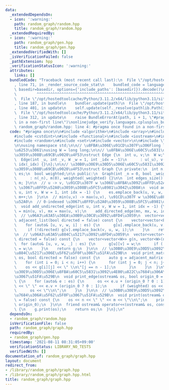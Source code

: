 ```yaml
---
data:
  _extendedDependsOn:
  - icon: ':warning:'
    path: random_graph/random.hpp
    title: random_graph/random.hpp
  _extendedRequiredBy:
  - icon: ':warning:'
    path: random_graph/gen.hpp
    title: random_graph/gen.hpp
  _extendedVerifiedWith: []
  _isVerificationFailed: false
  _pathExtension: hpp
  _verificationStatusIcon: ':warning:'
  attributes:
    links: []
  bundledCode: "Traceback (most recent call last):\n  File \"/opt/hostedtoolcache/Python/3.11.2/x64/lib/python3.11/site-packages/onlinejudge_verify/documentation/build.py\"\
    , line 71, in _render_source_code_stat\n    bundled_code = language.bundle(stat.path,\
    \ basedir=basedir, options={'include_paths': [basedir]}).decode()\n          \
    \         ^^^^^^^^^^^^^^^^^^^^^^^^^^^^^^^^^^^^^^^^^^^^^^^^^^^^^^^^^^^^^^^^^^^^^^^^^^^^^^^^^\n\
    \  File \"/opt/hostedtoolcache/Python/3.11.2/x64/lib/python3.11/site-packages/onlinejudge_verify/languages/cplusplus.py\"\
    , line 187, in bundle\n    bundler.update(path)\n  File \"/opt/hostedtoolcache/Python/3.11.2/x64/lib/python3.11/site-packages/onlinejudge_verify/languages/cplusplus_bundle.py\"\
    , line 401, in update\n    self.update(self._resolve(pathlib.Path(included), included_from=path))\n\
    \  File \"/opt/hostedtoolcache/Python/3.11.2/x64/lib/python3.11/site-packages/onlinejudge_verify/languages/cplusplus_bundle.py\"\
    , line 312, in update\n    raise BundleErrorAt(path, i + 1, \"#pragma once found\
    \ in a non-first line\")\nonlinejudge_verify.languages.cplusplus_bundle.BundleErrorAt:\
    \ random_graph/random.hpp: line 4: #pragma once found in a non-first line\n"
  code: "#pragma once\n\n#include <algorithm>\n#include <array>\n#include <cassert>\n\
    #include <cstdint>\n#include <functional>\n#include <iostream>\n#include <numeric>\n\
    #include <random>\n#include <set>\n#include <vector>\n\n#include \"random.hpp\"\
    \n\nusing namespace std;\n\n// \u8FBA\u306E\u91CD\u307F\u306Flong long\u6C7A\u3081\
    \u6253\u3061\nusing W = long long;\n\n// \u8FBA\u306E\u60C5\u5831\u3092\u683C\u7D0D\
    \u3059\u308B\u69CB\u9020\u4F53\nstruct Edge {\n  int u, v;\n  W w;\n  int idx;\n\
    \  Edge(int _u, int _v, W _w = 1, int _idx = -1)\n      : u(_u), v(_v), w(_w),\
    \ idx(_idx) {}\n};\n\n// \u30B0\u30E9\u30D5\u306E\u60C5\u5831\u3092\u683C\u7D0D\
    \u3059\u308B\u69CB\u9020\u4F53\nstruct Graph {\n private:\n  int n, m;\n  vector<Edge>\
    \ es;\n  bool weighted;\n\n public:\n  Graph(int _n = 0, bool _weighted = false)\n\
    \      : n(_n), m(0), weighted(_weighted) {}\n\n  int edges_size() const { return\
    \ m; }\n\n  // u -> v, \u91CD\u307F w \u306E\u8FBA\u3092\u8FFD\u52A0\n  // 0-indexed\
    \ \u3067\u8FFD\u52A0\u3059\u308B\u5FC5\u8981\u3042\u308A\n  void add_directed_edge(int\
    \ u, int v, W w = 1, int idx = -1) {\n    es.emplace_back(u, v, w, idx);\n   \
    \ m++;\n  }\n\n  // min(u,v) -> max(u,v), \u91CD\u307F w \u306E\u8FBA\u3092\u8FFD\
    \u52A0\n  // 0-indexed \u3067\u8FFD\u52A0\u3059\u308B\u5FC5\u8981\u3042\u308A\n\
    \  void add_undirected_edge(int u, int v, W w = 1, int idx = -1) {\n    int mn\
    \ = min(u, v), mx = max(u, v);\n    add_directed_edge(mn, mx, w, idx);\n  }\n\n\
    \  // \u96A3\u63A5\u30EA\u30B9\u30C8\u3092\u8FD4\u3059\n  vector<vector<Edge>>\
    \ adjacent_list(bool directed = false) const {\n    vector<vector<Edge>> g(n);\n\
    \    for (auto& [u, v, w, i] : es) {\n      g[u].emplace_back(u, v, w, i);\n \
    \     if (!directed) g[v].emplace_back(v, u, w, i);\n    }\n    return g;\n  }\n\
    \n  // \u96A3\u63A5\u884C\u5217\u3092\u8FD4\u3059\n  vector<vector<W>> adjacent_matrix(bool\
    \ directed = false) const {\n    vector<vector<W>> g(n, vector<W>(n, 0));\n  \
    \  for (auto& [u, v, w, _] : es) {\n      g[u][v] = w;\n      if (!directed) g[v][u]\
    \ = w;\n    }\n    return g;\n  }\n\n  // \u30B0\u30E9\u30D5\u3092\u96A3\u63A5\
    \u884C\u5217\u306E\u5F62\u5F0F\u3067\u51FA\u529B\n  void print_matrix(ostream&\
    \ os, bool directed = false) const {\n    auto g = adjacent_matrix(directed);\n\
    \    for (int i = 0; i < n; i++) {\n      for (int j = 0; j < n; j++) {\n    \
    \    os << g[i][j] << \" \\n\"[j == n - 1];\n      }\n    }\n  }\n\n  // \u30B0\
    \u30E9\u30D5\u306E\u8FBA\u60C5\u5831\u3092\u4E00\u822C\u7684\u306A\u5F62\u5F0F\
    \u3067\u51FA\u529B\n  void print_edge(ostream& os, bool origin_0 = false) const\
    \ {\n    for (auto& e : es) {\n      os << e.u + (origin_0 ? 0 : 1);\n      os\
    \ << \" \" << e.v + (origin_0 ? 0 : 1);\n      if (weighted) os << \" \" << e.w;\n\
    \      os << \"\\n\";\n    }\n  }\n\n  // \u30B0\u30E9\u30D5\u3092\u4E00\u822C\
    \u7684\u306A\u5F62\u5F0F\u3067\u51FA\u529B\n  void print(ostream& os, bool origin_0\
    \ = false) const {\n    os << n << \" \" << m << \"\\n\";\n    print_edge(os,\
    \ origin_0);\n  }\n\n  friend ostream& operator<<(ostream& os, const Graph& g)\
    \ {\n    g.print(os);\n    return os;\n  }\n};\n"
  dependsOn:
  - random_graph/random.hpp
  isVerificationFile: false
  path: random_graph/graph.hpp
  requiredBy:
  - random_graph/gen.hpp
  timestamp: '2021-08-11 08:31:05+09:00'
  verificationStatus: LIBRARY_NO_TESTS
  verifiedWith: []
documentation_of: random_graph/graph.hpp
layout: document
redirect_from:
- /library/random_graph/graph.hpp
- /library/random_graph/graph.hpp.html
title: random_graph/graph.hpp
---
```

